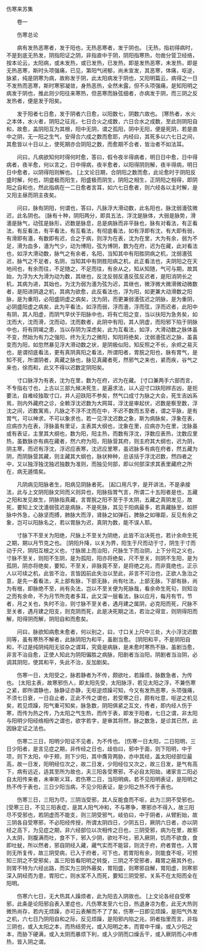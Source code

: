 <!-- { "loadSidebar": true } -->
伤寒来苏集

　　卷一

　　伤寒总论

　　病有发热恶寒者，发于阳也，无热恶寒者，发于阴也。 [无热，指初得病时，不是到底无热发，阴指阳证之阴，非指直中于阴，阴阳指寒热，勿凿分营卫经络，按本论云，太阳病，或未发热，或已发热，已发热，即是发热恶寒，未发热，即是无热恶寒，斯时头项强痛，已见，第阳气闭郁，尚未宣发，其恶寒，体痛，呕逆，脉紧，纯是阴寒为病，故称发于阴，此太阳病发于阴也，又阳明篇云，病得之一日不发热而恶寒，斯时寒邪凝敛，身热恶热，全然未露，但不头项强痛，是知阳明之病发于阴也，推此则少阳往来寒热，但恶寒而脉弦细者，亦病发于阴，而三阴之反发热者，便是发于阳矣。

　　发于阳者七日愈，发于阴者六日愈，以阳数七，阴数六故也。 [寒热者，水火之本体，水火者，阴阳之征兆，七日合火之成数，六日合水之成数，至此则阴阳自和，故愈，盖阴阳互为其根，阳中无阴，谓之孤阳，阴中无阳，便是死阴，若是直中之阴，无一阳之生气，安得合六成之数而愈耶，内经曰，其死多以六七日之间，其愈皆以十日以上，使死期亦合阴阳之数，而愈期不合者，皆治者不如法耳。

　　问曰，凡病欲知何时得何时愈，答曰，假令夜半得病者，明日日中愈，日中得病者，夜半愈，何以言之，日中得病，夜半愈者，以阳得阴则解，夜半得病，明日日中愈者，以阴得阳则解也。 [上文论日期，合阴阳之数而愈，此论愈时于阴阳反盛时解，何也，阴盛极而阳生，阳盛极而阴生，阴阳之相生，正阴阳之相得，即阴阳之自和也，然此指病在一二日愈者言耳，如六七日愈者，则六经各以主时解，是又阳主昼而阴主夜矣。

　　问曰，脉有阴阳，何谓也，答曰，凡脉浮大滑动数，此名阳也，脉沈弱濇弦微迟，此名阴也。 [脉有十种，阴阳两分，即具五法，浮沈是脉体，大弱是脉势，滑濇是脉气，动弦是脉形，迟数是脉息，总是病脉而非平脉也，脉有对看法，有正看法，有反看法，有平看法，有互看法，有彻底看法，如有浮即有沈，有大即有弱，有滑即有濇，有数即有迟，合之于病，则浮为在表，沈为在里，大为有余，弱为不足，滑为血多，濇为气少，动为博阳，弦为博阴，数为在府，迟为在藏，此对看法也，如浮大滑动数，脉气之有余者，名阳，当知其中有阳胜阴病之机，沈弱濇弦迟，脉气之不足者，名阴，当知其中有阴胜阳病之机，此正看法也，夫阴阳之在天地间也，有余而往，不足随之，不足而往，有余从之，知从知随，气可与期，故其始，为浮为大为滑为动为数，其继也，反沈反弱反濇反弦反迟者，是阳消阴长之机，其病为进，其始也，为沈为弱为濇为弦为迟，其继也，微浮微大微滑微动微数者，是阳进阴退之机，其病为欲愈，此反看法也，浮为阳，如更兼大动滑数之阳脉，是为重阳，必阳盛阴虚之病矣，沈为阴，而更兼弱濇弦迟之阴脉，是为重阴，必阴盛阳虚之病矣，此为平看法，如浮而弱，浮而濇，浮而弦，浮而迟者，此阳中有阴，其人阳虚，而阴气早伏于阳脉中也，将有亡阳之变，当以扶阳为急务矣，如沈而大，沈而滑，沈而动，沈而数者，此阴中有阳，其人阴虚，而阳邪下陷于阴脉中也，将有阴竭之患，当以存阴为深虑矣，此为互看法，如浮，大滑动数之脉体虽不变，然始为有力之强阳，终为无力之微阳，知阳将绝矣，沈弱濇弦迟之脉，虽喜变而为阳，如忽然暴见浮大滑动数之状，是阴极似阳，知反照之不长，余烬之易灭也，是谓彻底看法，更有真阴真阳之看法，所谓阳者，胃脘之阳也，脉有胃气，是知不死，所谓阴者，真藏之脉也，脉见真藏者死，然邪气之来也，紧而疾，谷气之来也，徐而和，此又不得以迟数定阴阳矣。

　　寸口脉浮为有表，沈为在里，数为在府，迟为在藏。 [寸口兼两手六部而言，不专指右寸也，上古以三部九候决死生，是遍求法，以人迎寸口趺阳辨吉凶，是扼要法，自难经独取寸口，并人迎趺阳不参矣，然气口成寸为脉之大会，死生吉凶系焉，则内外藏府之诊，全赖浮沈迟数为大网耳，浮沈是审起伏，迟数是察至数，浮沈之间，迟数寓焉，凡脉之不浮不沈而在中，不迟不数而五至者，谓之平脉，是有胃气，可以神求，不可以象求也，若一见浮沈迟数之象，斯为病脉矣，浮象在表，应病亦为在表，浮脉虽有里证，主表其大纲也，沈象在里，应病亦为在里，沈脉虽或有表证，主里其大纲也，数为阳，阳主热，而数有浮沈，浮数应表热，沈数应里热，虽数脉亦有病在藏者，然六府为阳，阳脉营其府，则主府其大纲也，迟为阴，阴主寒，而迟有浮沈，浮迟应表寒，沈迟应里寒，虽迟脉多有病在府者，然五藏为阴，而阴脉营其藏，则主藏其大纲也，脉状种种，总该括于浮沈迟数，然四者之中，又以独浮独沈独迟独数为准则，而独见何部，即以何部深求其表里藏府之所在，病无遁情矣。

　　凡阴病见阳脉者生，阳病见阴脉者死。 [起口用凡字，是开讲法，不是承接法，此与上文阴阳脉文同而义则异也，阳脉指胃气言，所谓二十五阳者是也，五藏之阳和发见故生，阴脉指真藏，言胃脘之阳不至于手太阴，五藏之真阴发见，故死，要知上文沈濇弱弦迟是病脉，不是死脉，其见于阳病最多，若真藏脉至，如肝脉中外急，心脉坚而搏，肺脉大而浮，肾脉之如弹石，脾脉之如喙距，反见有余之象，岂可以阳脉名之，若以胃脉为迟，真阴为数，能不误人耶。

　　寸脉下不至关为阳绝，尺脉上不至关为阴绝，此皆不治决死也，若计余命生死之期，期以月节克之也。 [阴阳升降，以关为界，阳生于尺而动于寸，阴生于寸而动于尺，阴阳互根之义也，寸脉居上而治阳，尺脉生下而治阴，上下分司之义也，寸脉不至关，则阳不生阴，是为孤阳，阳亦将绝矣，尺不至关，则阴不生阳，是为孤阴，阴亦将绝矣，要知，不至关，非脉竟不至，是将绝之兆，而非竟绝也，正示人以可续之机，此皆不治，言皆因前此失治以至此，非言不可治也，正欲人急治之意，是先一着看法，夫上部有脉，下部无脉，尚有吐法，上部无脉，下部有脉，尚为有根，即脉绝不至，尚有灸法，岂以不至关便为死脉哉，看余命生死句，则知治之而有余命，不为月节所克者多耳，此又深一层看法，脉以应月，每月有节，节者，月之关也，失时不治，则寸脉不至关者，遇月建之属阴，必克阳而死，尺脉不至关者，遇月建之阳支，则克阴而死，此是决死期之法，若治之得宜，则阴得阳而解，阳得阴而解，阴阳自和而愈矣。

　　问曰，脉欲知病愈未愈者，何以别之，曰，寸口关上尺中三处，大小浮沈迟数同等，虽有寒热不解者，此脉阴阳为和平，虽剧当愈。 [阴阳和平，不是阴阳自和，不过是纯阴纯阳无驳杂之谓耳，究竟是病脉，是未愈时寒热不脉，虽剧当愈，非言不治自愈，正使人知此为阴阳偏胜之病脉，阳剧者当治阳，阴剧者当治阴，必调其阴阳，使其和平，失此不治，反加剧矣。

　　伤寒一日，太阳受之，脉若静者为不传，颇欲吐，若躁烦，脉数急者，为传也。 [太阳主表，故寒邪伤人，即太阳先受，太阳脉浮，若见太阳之浮，不兼伤寒之紧，即所谓静也，脉静证亦静，无呕逆烦躁可知，今又有发热恶寒，头项强痛，不须七日衰，一日自止者，正此不传之谓也，若受寒之日，颇有吐意，呕逆之机见矣，若见烦躁，阳气重可知矣，脉急数，阴阳俱紧之互文，传者，即内经人伤于寒，而传为热之传，乃太阳之气生热，而传于表，即发于阳者，七日之谓，非太阳与阳明少阳经络相传之谓也，欲字若字，是审其将然，脉之数急，是诊其已然，此因脉定证之法也。

　　伤寒二三日，阳明少阳证不见者，为不传也。 [伤寒一日太阳，二日阳明，三日少阳者，是言见症之期，非传经之日也，歧伯曰，邪中于面，则下阳明，中于项，则下太阳，中于颊，则下少阳，其中膺背两胁，亦中其经，盖太阳经部位最高，故一日发，阳明经位次之，故二日发，少阳经位又次之，故三日发，是气有高下，病有远近，适其至所为故也，夫三阳各受寒邪，不必自太阳始，诸家言二阳必自太阳传来者，未审斯义耳，若伤寒二日，当阳明病，若不见阳明表证，是阳明之热不传于表也，三日少阳当病，不见少阳表证，是少阳之热不传于表也。

　　伤寒三日，三阳为尽，三阴当受邪，其人反能食而不呕，此为三阴不受邪也。 [受寒三日，不见三阳表症，是其人阳气冲和，不与寒争，寒邪亦不得入，故三阳尽不受邪也，若阴虚而不能支，则三阴受邪气，岐伯曰，中于阴者，从臂胻始，故三阴各自受寒邪，不必阳经传授，所谓太阴四日，少阴五日，厥阴六日者，亦以阴经之高下，为见症之期，非六经部位以次相传之日也，三阴受邪，病为在里，故邪入太阴，则腹满而吐，食不下，邪入少阴，欲吐不吐，邪入厥阴，饥而不欲食，食即吐蚘，所以然者，邪自阴经入藏，藏气实而不能容，则流于府，府者胃也，入胃则无所复传，故三阴受病，已入于府者，可下也，若胃阳有余，则能食不呕，可预知三阴之不受邪矣，盖三阳皆看阳明之转旋，三阴之不受邪者，藉胃之蔽其外也，则胃不特为六经出路，而实为三阴外蔽矣，胃阳盛，则寒邪自解，胃阳虚，则寒邪深入阴经而为患，胃阳亡，则水浆不入而死，要知三阴受邪，关系不在太阳而全在阳明。

　　伤寒六七日，无大热其人躁烦者，此为阳去入阴故也。 [上文论各经自受寒邪，此条是论阳邪自表入里症也，凡伤寒发至六七日，热退身凉为愈，此无大热则微热尚存，若内无烦躁，亦可云表解而不了了矣，伤寒一日即见烦躁，是阳气外发之机，六七日乃阴阳自和之际，反见烦躁，是阳邪内陷之兆，阴者指里而言，非指三阴也，或入太阳之本，而热结旁光，或入阳明之本，而胃中干燥，或入少阳之本，而胁下硬满，或入太阴而暴烦下利，或入少阴而口燥舌干，或入厥阴而心中疼热，皆入阴之谓。

